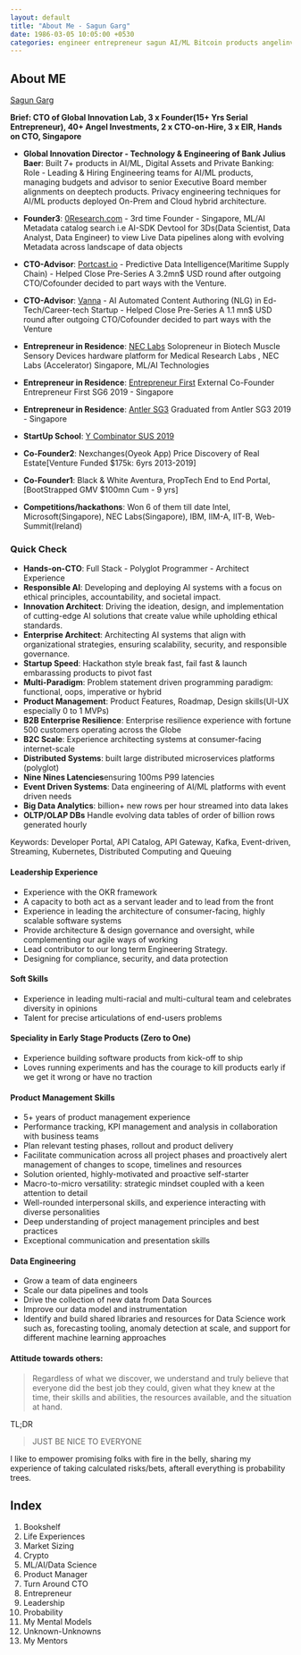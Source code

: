 ```yaml
---
layout: default
title: "About Me - Sagun Garg"
date: 1986-03-05 10:05:00 +0530
categories: engineer entrepreneur sagun AI/ML Bitcoin products angelinvestor mentor speaker
---
```


## About ME

[Sagun Garg](https://x.com/sagungarg)

**Brief: CTO of Global Innovation Lab, 3 x Founder(15+ Yrs Serial Entrepreneur), 40+ Angel Investments, 2 x CTO-on-Hire, 3 x EIR,  Hands on CTO, Singapore**

- **Global Innovation Director - Technology & Engineering of Bank Julius Baer**: Built 7+ products in AI/ML, Digital Assets and Private Banking: Role - Leading & Hiring Engineering teams for AI/ML products, managing budgets and advisor to senior Executive Board member alignments on deeptech products. Privacy engineering techniques for AI/ML products deployed On-Prem and Cloud hybrid architecture. 

- **Founder3**: [0Research.com](https://0Research.com/) - 3rd time Founder - Singapore, ML/AI Metadata catalog search i.e AI-SDK Devtool for 3Ds(Data Scientist, Data Analyst, Data Engineer) to view Live Data pipelines along with evolving Metadata across landscape of data objects

- **CTO-Advisor**: [Portcast.io](https://www.portcast.io/) - Predictive Data Intelligence(Maritime Supply Chain) - Helped Close Pre-Series A 3.2mn$ USD round after outgoing CTO/Cofounder decided to part ways with the Venture. 

- **CTO-Advisor**: [Vanna](https://weworkremotely.com/company/vanna) - AI Automated Content Authoring (NLG) in Ed-Tech/Career-tech Startup - Helped Close Pre-Series A 1.1 mn$ USD round after outgoing CTO/Cofounder decided to part ways with the Venture

- **Entrepreneur in Residence**: [NEC Labs](https://www.nec.com/en/global/rd/labs/singapore/index.html) Solopreneur in Biotech Muscle Sensory Devices hardware platform for Medical Research Labs , NEC Labs (Accelerator) Singapore, ML/AI Technologies

- **Entrepreneur in Residence**: [Entrepreneur First](https://www.joinef.com/) External Co-Founder Entrepreneur First SG6 2019 - Singapore

- **Entrepreneur in Residence**: [Antler SG3](https://www.antler.co/) Graduated from Antler SG3 2019 - Singapore 

- **StartUp School**: [Y Combinator SUS 2019](https://www.ycombinator.com/blog/announcing-startup-school-2019)

- **Co-Founder2**: Nexchanges(Oyeok App) Price Discovery of Real Estate[Venture Funded $175k: 6yrs 2013-2019] 

- **Co-Founder1**: Black & White Aventura, PropTech End to End Portal, [BootStrapped GMV $100mn Cum - 9 yrs]

- **Competitions/hackathons**: Won 6 of them till date Intel, Microsoft(Singapore), NEC Labs(Singapore), IBM, IIM-A, IIT-B, Web-Summit(Ireland)

### Quick Check
- **Hands-on-CTO**: Full Stack - Polyglot Programmer - Architect Experience
- **Responsible AI**: Developing and deploying AI systems with a focus on ethical principles, accountability, and societal impact.
- **Innovation Architect**: Driving the ideation, design, and implementation of cutting-edge AI solutions that create value while upholding ethical standards.
- **Enterprise Architect**: Architecting AI systems that align with organizational strategies, ensuring scalability, security, and responsible governance.
- **Startup Speed**: Hackathon style break fast, fail fast & launch embarassing products to pivot fast
- **Multi-Paradigm**: Problem statement driven programming paradigm: functional, oops, imperative or hybrid
- **Product Management**: Product Features, Roadmap, Design skills(UI-UX especially 0 to 1 MVPs)
- **B2B Enterprise Resilience**: Enterprise resilience experience with fortune 500 customers operating across the Globe
- **B2C Scale**: Experience architecting systems at consumer-facing internet-scale
- **Distributed Systems**: built large distributed microservices platforms (polyglot)
- **Nine Nines Latencies**ensuring 100ms P99 latencies
- **Event Driven Systems**: Data engineering of AI/ML platforms with event driven needs
- **Big Data Analytics**: billion+ new rows per hour streamed into data lakes
- **OLTP/OLAP DBs** Handle evolving data tables of order of billion rows generated hourly

Keywords: Developer Portal, API Catalog, API Gateway, Kafka, Event-driven, Streaming, Kubernetes, Distributed Computing and Queuing

#### Leadership Experience
- Experience with the OKR framework
- A capacity to both act as a servant leader and to lead from the front
- Experience in leading the architecture of consumer-facing, highly scalable software systems
- Provide architecture & design governance and oversight, while complementing our agile ways of working
- Lead contributor to our long term Engineering Strategy.
- Designing for compliance, security, and data protection
  
#### Soft Skills
-  Experience in leading multi-racial and multi-cultural team and celebrates diversity in opinions
-  Talent for precise articulations of end-users problems

#### Speciality in Early Stage Products (Zero to One) 
-  Experience building software products from kick-off to ship
-  Loves running experiments and has the courage to kill products early if we get it wrong or have no traction

#### Product Management Skills
- 5+ years of product management experience
- Performance tracking, KPI management and analysis in collaboration with business teams
- Plan relevant testing phases, rollout and product delivery
- Facilitate communication across all project phases and proactively alert management of changes to scope, timelines and resources
- Solution oriented, highly-motivated and proactive self-starter 
- Macro-to-micro versatility: strategic mindset coupled with a keen attention to detail 
- Well-rounded interpersonal skills, and experience interacting with diverse personalities 
- Deep understanding of project management principles and best practices 
- Exceptional communication and presentation skills

#### Data Engineering
- Grow a team of data engineers
- Scale our data pipelines and tools
- Drive the collection of new data from Data Sources
- Improve our data model and instrumentation
- Identify and build shared libraries and resources for Data Science work such as, forecasting tooling, anomaly detection at scale, and support for different machine learning approaches

#### Attitude towards others: 

> Regardless of what we discover, we understand and truly believe that everyone did the best job they could, given what they knew at the time, their skills and abilities, the resources available, and the situation at hand.

TL;DR 

> JUST BE NICE TO EVERYONE

I like to empower promising folks with fire in the belly, sharing my experience of taking calculated risks/bets, afterall everything is probability trees. 

## Index
1. Bookshelf
2. Life Experiences
3. Market Sizing
4. Crypto
5. ML/AI/Data Science
6. Product Manager
7. Turn Around CTO
8. Entrepreneur
9. Leadership
10. Probability
11. My Mental Models
12. Unknown-Unknowns
13. My Mentors

<!-- ## My Mentors
## My Heroes -->